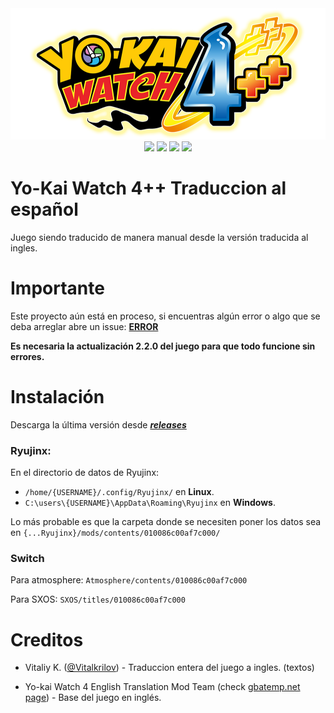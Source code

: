 <div align="center">
    <img src="./images/logo.png"/>
    <a href="https://github.com/REY3DS/YKW4_ES/stargazers"><img src="https://img.shields.io/github/stars/REY3DS/YKW4_ES"/></a>
    <a href="https://github.com/REY3DS/YKW4_ES/releases"><img src="https://img.shields.io/github/v/release/REY3DS/YKW4_ES"/></a>
    <a href="https://github.com/REY3DS/YKW4_ES/releases"><img src="https://img.shields.io/github/downloads/REY3DS/YKW4_ES/total"/></a>
    <a href="https://github.com/REY3DS/YKW4_ES/blob/main/LICENSE"><img src="https://img.shields.io/github/license/REY3DS/YKW4_ES"/></a>
</div>

# Yo-Kai Watch 4++ Traduccion al español
Juego siendo traducido de manera manual desde la versión traducida al ingles.
# Importante
Este proyecto aún está en proceso, si encuentras algún error o algo que se deba arreglar abre un issue: [**ERROR**](https://github.com/REY3DS/YKW4_ES/issues)

**Es necesaria la actualización 2.2.0 del juego para que todo funcione sin errores.**
# Instalación
Descarga la última versión desde [***releases***](https://github.com/REY3DS/YKW4_ES/releases)

### Ryujinx:
En el directorio de datos de Ryujinx:
 - `/home/{USERNAME}/.config/Ryujinx/` en **Linux**.
 - `C:\users\{USERNAME}\AppData\Roaming\Ryujinx` en **Windows**.

Lo más probable es que la carpeta donde se necesiten poner los datos sea en `{...Ryujinx}/mods/contents/010086c00af7c000/`

### Switch
Para atmosphere: `Atmosphere/contents/010086c00af7c000`

Para SXOS: `SXOS/titles/010086c00af7c000`

# Creditos
- Vitaliy K. ([@Vitalkrilov](https://github.com/Vitalkrilov)) \- Traduccion entera del juego a ingles. (textos)

- Yo-kai Watch 4 English Translation Mod Team (check [gbatemp.net page](https://gbatemp.net/threads/wip-yo-kai-watch-4-switch-english-translation-project.580560/)) - Base del juego en inglés.

